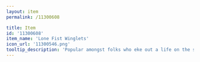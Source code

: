 ```yaml
---
layout: item
permalink: /11300608

title: Item
id: '11300608'
item_name: 'Lone Fist Winglets'
icon_url: '11300546.png'
tooltip_description: 'Popular amongst folks who eke out a life on the streets.'
---
```

